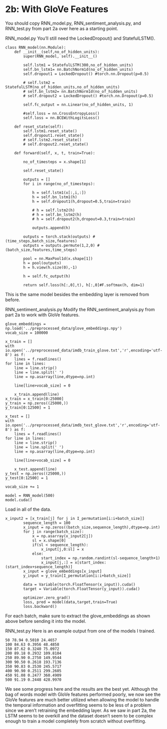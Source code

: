 # 2b: With GloVe Features

You should copy RNN_model.py, RNN_sentiment_analysis.py, and RNN_test.py from part 2a over here as a starting point.

RNN_model.py
You’ll still need the LockedDropout() and StatefulLSTM().

```
class RNN_model(nn.Module):
    def __init__(self,no_of_hidden_units):
        super(RNN_model, self).__init__()

        self.lstm1 = StatefulLSTM(300,no_of_hidden_units)
        self.bn_lstm1= nn.BatchNorm1d(no_of_hidden_units)
        self.dropout1 = LockedDropout() #torch.nn.Dropout(p=0.5)

        # self.lstm2 = StatefulLSTM(no_of_hidden_units,no_of_hidden_units)
        # self.bn_lstm2= nn.BatchNorm1d(no_of_hidden_units)
        # self.dropout2 = LockedDropout() #torch.nn.Dropout(p=0.5)

        self.fc_output = nn.Linear(no_of_hidden_units, 1)

        #self.loss = nn.CrossEntropyLoss()
        self.loss = nn.BCEWithLogitsLoss()

    def reset_state(self):
        self.lstm1.reset_state()
        self.dropout1.reset_state()
        # self.lstm2.reset_state()
        # self.dropout2.reset_state()

    def forward(self, x, t, train=True):

        no_of_timesteps = x.shape[1]

        self.reset_state()

        outputs = []
        for i in range(no_of_timesteps):

            h = self.lstm1(x[:,i,:])
            h = self.bn_lstm1(h)
            h = self.dropout1(h,dropout=0.5,train=train)

            # h = self.lstm2(h)
            # h = self.bn_lstm2(h)
            # h = self.dropout2(h,dropout=0.3,train=train)

            outputs.append(h)

        outputs = torch.stack(outputs) # (time_steps,batch_size,features)
        outputs = outputs.permute(1,2,0) # (batch_size,features,time_steps)

        pool = nn.MaxPool1d(x.shape[1])
        h = pool(outputs)
        h = h.view(h.size(0),-1)

        h = self.fc_output(h)

        return self.loss(h[:,0],t), h[:,0]#F.softmax(h, dim=1)
```

This is the same model besides the embedding layer is removed from before.

RNN_sentiment_analysis.py
Modify the RNN_sentiment_analysis.py from part 2a to work with GloVe features.

```
glove_embeddings = np.load('../preprocessed_data/glove_embeddings.npy')
vocab_size = 100000

x_train = []
with io.open('../preprocessed_data/imdb_train_glove.txt','r',encoding='utf-8') as f:
    lines = f.readlines()
for line in lines:
    line = line.strip()
    line = line.split(' ')
    line = np.asarray(line,dtype=np.int)

    line[line>vocab_size] = 0

    x_train.append(line)
x_train = x_train[0:25000]
y_train = np.zeros((25000,))
y_train[0:12500] = 1

x_test = []
with io.open('../preprocessed_data/imdb_test_glove.txt','r',encoding='utf-8') as f:
    lines = f.readlines()
for line in lines:
    line = line.strip()
    line = line.split(' ')
    line = np.asarray(line,dtype=np.int)

    line[line>vocab_size] = 0

    x_test.append(line)
y_test = np.zeros((25000,))
y_test[0:12500] = 1

vocab_size += 1

model = RNN_model(500)
model.cuda()
```

Load in all of the data.

```
x_input2 = [x_train[j] for j in I_permutation[i:i+batch_size]]
        sequence_length = 100
        x_input = np.zeros((batch_size,sequence_length),dtype=np.int)
        for j in range(batch_size):
            x = np.asarray(x_input2[j])
            sl = x.shape[0]
            if(sl < sequence_length):
                x_input[j,0:sl] = x
            else:
                start_index = np.random.randint(sl-sequence_length+1)
                x_input[j,:] = x[start_index:(start_index+sequence_length)]
        x_input = glove_embeddings[x_input]
        y_input = y_train[I_permutation[i:i+batch_size]]

        data = Variable(torch.FloatTensor(x_input)).cuda()
        target = Variable(torch.FloatTensor(y_input)).cuda()

        optimizer.zero_grad()
        loss, pred = model(data,target,train=True)
        loss.backward()
```

For each batch, make sure to extract the glove_embeddings as shown above before sending it into the model.

RNN_test.py
Here is an example output from one of the models I trained.

```
50 78.94 0.5010 24.4657
100 84.63 0.3956 48.4858
150 87.62 0.3240 75.0972
200 89.18 0.2932 109.8104
250 89.90 0.2750 149.9544
300 90.50 0.2618 193.7136
350 90.83 0.2530 245.5717
400 90.90 0.2511 299.2605
450 91.08 0.2477 360.4909
500 91.19 0.2448 428.9970
```

We see some progress here and the results are the best yet. Although the bag of words model with GloVe features performed poorly, we now see the GloVe features are much better utilized when allowing the model to handle the temporal information and overfitting seems to be less of a problem since we aren’t retraining the embedding layer. As we saw in part 2a, the LSTM seems to be overkill and the dataset doesn’t seem to be complex enough to train a model completely from scratch without overfitting.

